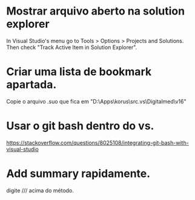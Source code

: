 
# Mostrar arquivo aberto na solution explorer
In Visual Studio's menu go to Tools > Options > Projects and Solutions. Then check "Track Active Item in Solution Explorer".

# Criar uma lista de bookmark apartada.
Copie o arquivo .suo que fica em "D:\Apps\korus\src\.vs\Digitalmed\v16"

# Usar o git bash dentro do vs.
https://stackoverflow.com/questions/8025108/integrating-git-bash-with-visual-studio

# Add summary rapidamente.
digite /// acima do método.

